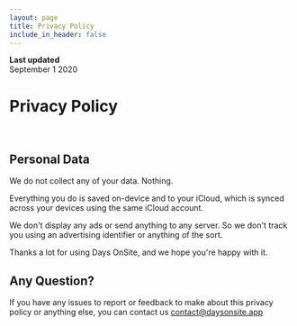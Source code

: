 ```yaml
---
layout: page
title: Privacy Policy
include_in_header: false
---
```


**Last updated**  
September 1 2020

# Privacy Policy

<br>

## Personal Data
We do not collect any of your data. Nothing.

Everything you do is saved on-device and to your iCloud, which is synced across your devices using the same iCloud account.


We don't display any ads or send anything to any server. So we don't track you using an advertising identifier or anything of the sort.

Thanks a lot for using Days OnSite, and we hope you're happy with it. 

## Any Question?
If you have any issues to report or feedback to make about this privacy policy or anything else, you can contact us [contact@daysonsite.app](mailto:contact@daysonsite.app)
